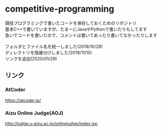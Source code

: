 # competitive-programming

競技プログラミングで書いたコードを保存しておくためのリポジトリ<br>
基本C++で書いていますが、たまーにJavaやPythonで書いたりもしてます<br>
急いでコードを書いたので、コメントは書いてあったり書いてなかったりします<br>
<br>
フォルダとファイル名を統一しました(2019/10/28)
<br>
ディレクトリを階層分けしました(2019/11/15)
<br>
リンクを追加(2020/01/29)

## リンク 
### AtCoder 
https://atcoder.jp/
### Aizu Online Judge(AOJ)
http://judge.u-aizu.ac.jp/onlinejudge/index.jsp

